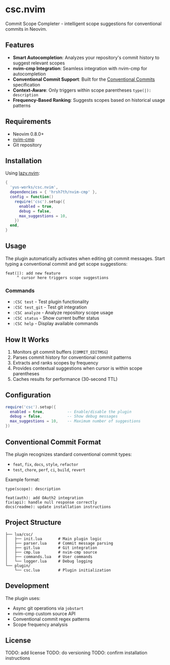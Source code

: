 # csc.nvim

Commit Scope Completer - intelligent scope suggestions for conventional commits in Neovim.

## Features

- **Smart Autocompletion**: Analyzes your repository's commit history to suggest relevant scopes
- **nvim-cmp Integration**: Seamless integration with nvim-cmp for autocompletion
- **Conventional Commit Support**: Built for the [Conventional Commits](https://www.conventionalcommits.org/) specification
- **Context-Aware**: Only triggers within scope parentheses `type(|): description`
- **Frequency-Based Ranking**: Suggests scopes based on historical usage patterns

## Requirements

- Neovim 0.8.0+
- [nvim-cmp](https://github.com/hrsh7th/nvim-cmp)
- Git repository

## Installation

Using [lazy.nvim](https://github.com/folke/lazy.nvim):

```lua
{
  'yus-works/csc.nvim',
  dependencies = { 'hrsh7th/nvim-cmp' },
  config = function()
    require('csc').setup({
      enabled = true,
      debug = false,
      max_suggestions = 10,
    })
  end,
}
```

## Usage

The plugin automatically activates when editing git commit messages. Start typing a conventional commit and get scope suggestions:

```
feat(|): add new feature
     ^ cursor here triggers scope suggestions
```

### Commands

- `:CSC test` - Test plugin functionality
- `:CSC test_git` - Test git integration
- `:CSC analyze` - Analyze repository scope usage
- `:CSC status` - Show current buffer status
- `:CSC help` - Display available commands

## How It Works

1. Monitors git commit buffers (`COMMIT_EDITMSG`)
2. Parses commit history for conventional commit patterns
3. Extracts and ranks scopes by frequency
4. Provides contextual suggestions when cursor is within scope parentheses
5. Caches results for performance (30-second TTL)

## Configuration

```lua
require('csc').setup({
  enabled = true,          -- Enable/disable the plugin
  debug = false,           -- Show debug messages
  max_suggestions = 10,    -- Maximum number of suggestions
})
```

## Conventional Commit Format

The plugin recognizes standard conventional commit types:
- `feat`, `fix`, `docs`, `style`, `refactor`
- `test`, `chore`, `perf`, `ci`, `build`, `revert`

Example format:
```
type(scope): description

feat(auth): add OAuth2 integration
fix(api): handle null response correctly
docs(readme): update installation instructions
```

## Project Structure

```
├── lua/csc/
│   ├── init.lua       # Main plugin logic
│   ├── parser.lua     # Commit message parsing
│   ├── git.lua        # Git integration
│   ├── cmp.lua        # nvim-cmp source
│   ├── commands.lua   # User commands
│   └── logger.lua     # Debug logging
└── plugin/
    └── csc.lua        # Plugin initialization
```

## Development

The plugin uses:
- Async git operations via `jobstart`
- nvim-cmp custom source API
- Conventional commit regex patterns
- Scope frequency analysis

## License

TODO: add license
TODO: do versioning
TODO: confirm installation instructions
